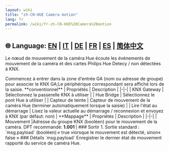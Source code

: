 ```yaml
---
layout: wiki
title: "zh-CN-HUE Camera motion"
lang: fr
permalink: /wiki/fr-zh-CN-HUE%20Camera%20motion
---
```

🌐 Language: [EN](https://supergiovane.github.io/node-red-contrib-knx-ultimate/wiki/HUE%20Camera%20motion) | [IT](https://supergiovane.github.io/node-red-contrib-knx-ultimate/wiki/it-HUE%20Camera%20motion) | [DE](https://supergiovane.github.io/node-red-contrib-knx-ultimate/wiki/de-HUE%20Camera%20motion) | [FR](https://supergiovane.github.io/node-red-contrib-knx-ultimate/wiki/fr-HUE%20Camera%20motion) | [ES](https://supergiovane.github.io/node-red-contrib-knx-ultimate/wiki/es-HUE%20Camera%20motion) | [简体中文](https://supergiovane.github.io/node-red-contrib-knx-ultimate/wiki/zh-CN-HUE%20Camera%20motion)
---
<p> Le nœud de mouvement de la caméra Hue écoute les événements de mouvement de la caméra et des cartes Philips Hue Detecy / non détectées à KNX.</p>
Commencez à entrer dans la zone d'entrée GA (nom ou adresse de groupe) pour associer le KNX GA;Le périphérique correspondant sera affiché lors de la saisie.
**conventionnel**
| Propriétés | Description |
|-|-|
| KNX Gateway | Sélectionnez la passerelle KNX à utiliser |
| Hue Bridge | Sélectionnez le pont Hue à utiliser |
| Capteur de teinte | Capteur de mouvement de la caméra Hue (terminer automatiquement lorsque la saisie) |
| Lire l'état au démarrage | Lisez la valeur actuelle au démarrage / reconnexion et envoyez à KNX (par défaut: non) |
**Mappage**
| Propriétés | Description |
|-|-|
| Mouvement |Adresse du groupe KNX (booléen) pour le mouvement de la caméra. DPT recommandé: <b> 1.001 </b> |
### Sortir
1. Sortie standard
: `msg.payload` (booléen):« true »lorsque le mouvement est détecté, sinon« false »
### Détails
`msg.payload` Enregistrer le dernier état de mouvement rapporté du service de caméra Hue.</cript>
